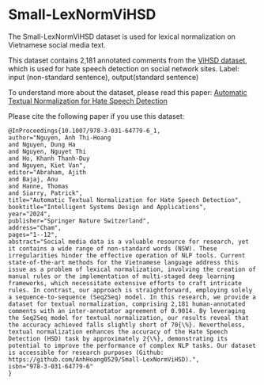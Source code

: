 # Small-LexNormViHSD
The Small-LexNormViHSD dataset is used for lexical normalization on Vietnamese social media text.

This dataset contains 2,181 annotated comments from the [ViHSD dataset](https://github.com/sonlam1102/vihsd), which is used for hate speech detection on social network sites.
Label: input (non-standard sentence), output(standard sentence)

To understand more about the dataset, please read this paper: [Automatic Textual Normalization for Hate Speech Detection](https://link.springer.com/chapter/10.1007/978-3-031-64779-6_1)

Please cite the following paper if you use this dataset: 

```
@InProceedings{10.1007/978-3-031-64779-6_1,
author="Nguyen, Anh Thi-Hoang
and Nguyen, Dung Ha
and Nguyen, Nguyet Thi
and Ho, Khanh Thanh-Duy
and Nguyen, Kiet Van",
editor="Abraham, Ajith
and Bajaj, Anu
and Hanne, Thomas
and Siarry, Patrick",
title="Automatic Textual Normalization for Hate Speech Detection",
booktitle="Intelligent Systems Design and Applications",
year="2024",
publisher="Springer Nature Switzerland",
address="Cham",
pages="1--12",
abstract="Social media data is a valuable resource for research, yet it contains a wide range of non-standard words (NSW). These irregularities hinder the effective operation of NLP tools. Current state-of-the-art methods for the Vietnamese language address this issue as a problem of lexical normalization, involving the creation of manual rules or the implementation of multi-staged deep learning frameworks, which necessitate extensive efforts to craft intricate rules. In contrast, our approach is straightforward, employing solely a sequence-to-sequence (Seq2Seq) model. In this research, we provide a dataset for textual normalization, comprising 2,181 human-annotated comments with an inter-annotator agreement of 0.9014. By leveraging the Seq2Seq model for textual normalization, our results reveal that the accuracy achieved falls slightly short of 70{\%}. Nevertheless, textual normalization enhances the accuracy of the Hate Speech Detection (HSD) task by approximately 2{\%}, demonstrating its potential to improve the performance of complex NLP tasks. Our dataset is accessible for research purposes (Github: https://github.com/AnhHoang0529/Small-LexNormViHSD).",
isbn="978-3-031-64779-6"
}
```

